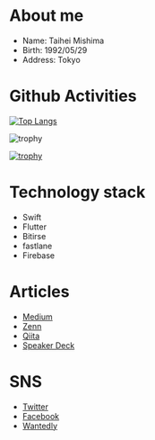# About me
- Name: Taihei Mishima
- Birth: 1992/05/29
- Address: Tokyo
 
# Github Activities
[![Top Langs](https://github-readme-stats.vercel.app/api/top-langs/?username=tihimsm&theme=dark&layout=compact)](https://github.com/tihimsm)

![trophy](https://github-readme-stats.vercel.app/api?username=tihimsm&show_icons=true&theme=dark&count_private=true&line_height=40)

[![trophy](https://github-profile-trophy.vercel.app/?username=tihimsm&theme=tokyonight&rank=SECRET,SSS,SS,S,AAA,AA,A,B&no-bg=true)](https://github.com/tihimsm) 

# Technology stack
- Swift
- Flutter
- Bitirse
- fastlane
- Firebase

# Articles
- [Medium](https://medium.com/@tihimsm)
- [Zenn](https://zenn.dev/tihimsm)
- [Qiita](https://qiita.com/tihimsm)
- [Speaker Deck](https://speakerdeck.com/tihimsm)

# SNS
- [Twitter](https://twitter.com/tihimsm)
- [Facebook](https://www.facebook.com/taihei.mishima)
- [Wantedly](https://www.wantedly.com/users/824994)
